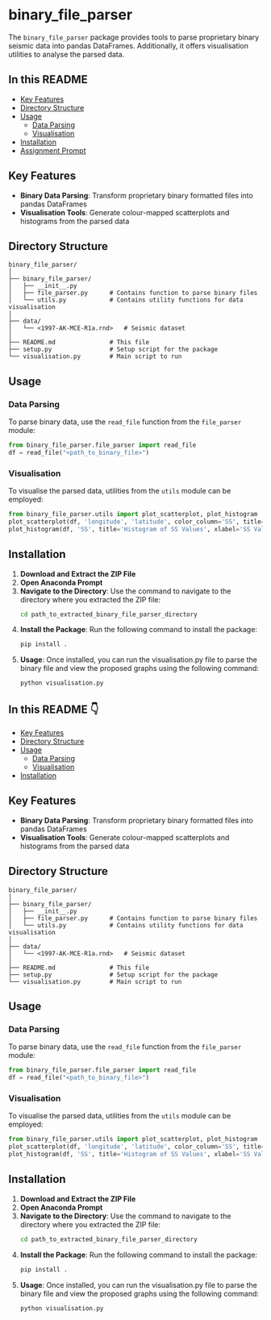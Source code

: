 # binary_file_parser

The `binary_file_parser` package provides tools to parse proprietary binary seismic data into pandas DataFrames. Additionally, it offers visualisation utilities to analyse the parsed data.

## In this README

- [Key Features](#key-features)
- [Directory Structure](#directory-structure)
- [Usage](#usage)
  - [Data Parsing](#data-parsing)
  - [Visualisation](#visualisation)
- [Installation](#installation)
- [Assignment Prompt](#assignment-prompt)

## Key Features

- **Binary Data Parsing**: Transform proprietary binary formatted files into pandas DataFrames
- **Visualisation Tools**: Generate colour-mapped scatterplots and histograms from the parsed data

## Directory Structure

```
binary_file_parser/
│
├── binary_file_parser/
│   ├── __init__.py
│   ├── file_parser.py      # Contains function to parse binary files
│   └── utils.py            # Contains utility functions for data visualisation
│
├── data/
│   └── <1997-AK-MCE-R1a.rnd>   # Seismic dataset
│
├── README.md               # This file
├── setup.py                # Setup script for the package
└── visualisation.py        # Main script to run
```


## Usage

### Data Parsing

To parse binary data, use the `read_file` function from the `file_parser` module:

```python
from binary_file_parser.file_parser import read_file
df = read_file("<path_to_binary_file>")
```

### Visualisation

To visualise the parsed data, utilities from the `utils` module can be employed:

```python
from binary_file_parser.utils import plot_scatterplot, plot_histogram
plot_scatterplot(df, 'longitude', 'latitude', color_column='SS', title='Geospatial Distribution (Coloured by SS values)', xlabel='Longitude', ylabel='Latitude')
plot_histogram(df, 'SS', title='Histogram of SS Values', xlabel='SS Value', bins=30)
```

## Installation

1. **Download and Extract the ZIP File**
2. **Open Anaconda Prompt**
3. **Navigate to the Directory**:
   Use the command to navigate to the directory where you extracted the ZIP file:
   ```bash
   cd path_to_extracted_binary_file_parser_directory
   ```
4. **Install the Package**:
   Run the following command to install the package:
   ```bash
   pip install .
   ```
5. **Usage**:
   Once installed, you can run the visualisation.py file to parse the binary file and view the proposed graphs using the following command:
   ```bash
   python visualisation.py
   ```


## In this README :point_down:

- [Key Features](#key-features)
- [Directory Structure](#directory-structure)
- [Usage](#usage)
  - [Data Parsing](#data-parsing)
  - [Visualisation](#visualisation)
- [Installation](#installation)

## Key Features

- **Binary Data Parsing**: Transform proprietary binary formatted files into pandas DataFrames
- **Visualisation Tools**: Generate colour-mapped scatterplots and histograms from the parsed data

## Directory Structure

```
binary_file_parser/
│
├── binary_file_parser/
│   ├── __init__.py
│   ├── file_parser.py      # Contains function to parse binary files
│   └── utils.py            # Contains utility functions for data visualisation
│
├── data/
│   └── <1997-AK-MCE-R1a.rnd>   # Seismic dataset
│
├── README.md               # This file
├── setup.py                # Setup script for the package
└── visualisation.py        # Main script to run
```

## Usage

### Data Parsing

To parse binary data, use the `read_file` function from the `file_parser` module:

```python
from binary_file_parser.file_parser import read_file
df = read_file("<path_to_binary_file>")
```

### Visualisation

To visualise the parsed data, utilities from the `utils` module can be employed:

```python
from binary_file_parser.utils import plot_scatterplot, plot_histogram
plot_scatterplot(df, 'longitude', 'latitude', color_column='SS', title='Geospatial Distribution (Coloured by SS values)', xlabel='Longitude', ylabel='Latitude')
plot_histogram(df, 'SS', title='Histogram of SS Values', xlabel='SS Value', bins=30)
```

## Installation

1. **Download and Extract the ZIP File**
2. **Open Anaconda Prompt**
3. **Navigate to the Directory**:
   Use the command to navigate to the directory where you extracted the ZIP file:
   ```bash
   cd path_to_extracted_binary_file_parser_directory
   ```
4. **Install the Package**:
   Run the following command to install the package:
   ```bash
   pip install .
   ```
5. **Usage**:
   Once installed, you can run the visualisation.py file to parse the binary file and view the proposed graphs using the following command:
   ```bash
   python visualisation.py
   ```